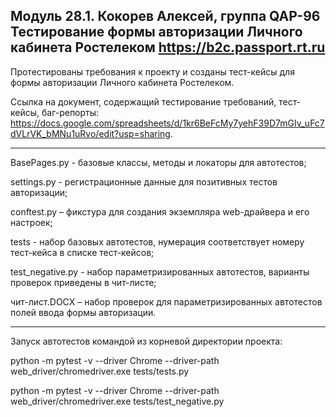 Модуль 28.1. Кокорев Алексей, группа QAP-96
Тестирование формы авторизации Личного кабинета Ростелеком https://b2c.passport.rt.ru
-----------------------------------------------------------------------------------------------------------------

Протестированы требования к проекту и созданы тест-кейсы для формы авторизации Личного кабинета Ростелеком.


Ссылка на документ, содержащий тестирование требований, тест-кейсы, баг-репорты: https://docs.google.com/spreadsheets/d/1kr6BeFcMy7yehF39D7mGIv_uFc7dVLrVK_bMNu1uRvo/edit?usp=sharing.

-------------------------------------------------------------------------------------------------------------------
BasePages.py - базовые классы, методы и локаторы для автотестов;

settings.py - регистрационные данные для позитивных тестов авторизации;

conftest.py – фикстура для создания экземпляра web-драйвера и его настроек;

tests - набор базовых автотестов, нумерация соответствует номеру тест-кейса в списке тест-кейсов;

test_negative.py - набор параметризированных автотестов, варианты проверок приведены в чит-листе;

чит-лист.DOCX – набор проверок для параметризированных автотестов полей ввода формы авторизации.

----------------------------------------------------------------------------------------------------------------------
Запуск автотестов командой из корневой директории проекта:

python -m pytest -v --driver Chrome --driver-path web_driver/chromedriver.exe tests/tests.py

python -m pytest -v --driver Chrome --driver-path web_driver/chromedriver.exe tests/test_negative.py
